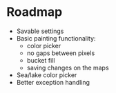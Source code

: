 # Roadmap

- Savable settings
- Basic painting functionality:
    - color picker
    - no gaps between pixels
    - bucket fill
    - saving changes on the maps
- Sea/lake color picker
- Better exception handling